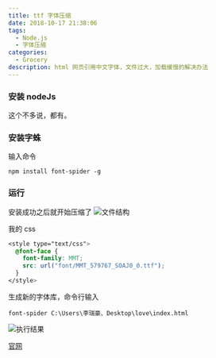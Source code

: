 ```yaml
---
title: ttf 字体压缩
date: 2018-10-17 21:38:06
tags:
  - Node.js
  - 字体压缩
categories:
  - Grocery
description: html 网页引用中文字体，文件过大，加载缓慢的解决办法
---
```


### 安装 nodeJs

这个不多说，都有。

### 安装字蛛

输入命令

```
npm install font-spider -g
```

### 运行

安装成功之后就开始压缩了
![文件结构](images/menu.png)

我的 css

```css
<style type="text/css">
  @font-face {
    font-family: MMT;
    src: url("font/MMT_579767_SOAJ0_0.ttf");
  }
</style>
```

生成新的字体库，命令行输入

```
font-spider C:\Users\李瑞豪、Desktop\love\index.html
```

![执行结果](images/jieguo.png)

[官网](http://font-spider.org)
